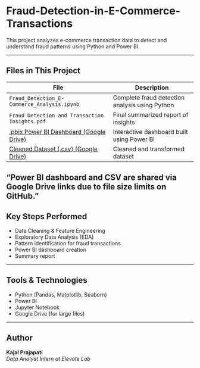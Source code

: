 # Fraud-Detection-in-E-Commerce-Transactions


This project analyzes e-commerce transaction data to detect and understand fraud patterns using Python and Power BI.

---

## Files in This Project

| File | Description |
|------|-------------|
| `Fraud_Detection_E-Commerce_Analysis.ipynb` | Complete fraud detection analysis using Python |
| `Fraud Detection and Transaction Insights.pdf` | Final summarized report of insights |
| [.pbix Power BI Dashboard (Google Drive)](https://drive.google.com/file/d/1IOGc5sxWDTbKk8Ghb5oXcQxrkA_yt5Ei/view?usp=sharing) | Interactive dashboard built using Power BI |
| [Cleaned Dataset (.csv) (Google Drive)](https://drive.google.com/file/d/1bXfY59lCcAf1Jh0LpBDMYvhYVHFdMfEd/view?usp=sharing) | Cleaned and transformed dataset |

“Power BI dashboard and CSV are shared via Google Drive links due to file size limits on GitHub.”
---

## Key Steps Performed

- Data Cleaning & Feature Engineering
- Exploratory Data Analysis (EDA)
- Pattern identification for fraud transactions
- Power BI dashboard creation
- Summary report

---

## Tools & Technologies

- Python (Pandas, Matplotlib, Seaborn)
- Power BI
- Jupyter Notebook
- Google Drive (for large files)

---

## Author

**Kajal Prajapati**  
_Data Analyst Intern at Elevate Lab_



